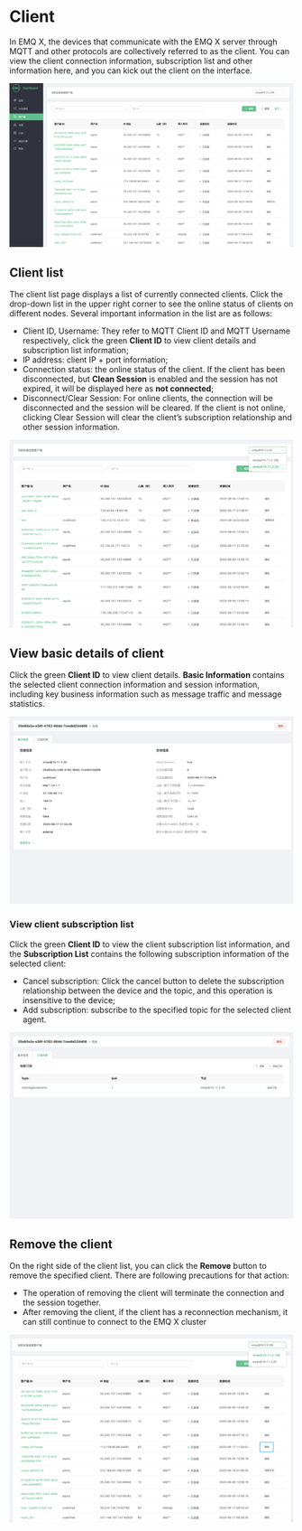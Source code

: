 # Client

In EMQ X, the devices that communicate with the EMQ X server through MQTT and other protocols are collectively referred to as the client. You can view the client connection information, subscription list and other information here, and you can kick out the client on the interface.

![客户端列表](./_assets/clients.png)



## Client list

The client list page displays a list of currently connected clients. Click the drop-down list in the upper right corner to see the online status of clients on different nodes. Several important information in the list are as follows:

- Client ID, Username: They refer to MQTT Client ID and MQTT Username respectively, click the green **Client ID** to view client details and subscription list information;
- IP address: client IP + port information;
- Connection status: the online status of the client. If the client has been disconnected, but **Clean Session** is enabled and the session has not expired, it will be displayed here as **not connected**;
- Disconnect/Clear Session: For online clients, the connection will be disconnected and the session will be cleared. If the client is not online, clicking Clear Session will clear the client’s subscription relationship and other session information.

![客户端列表](./_assets/view_clients.png)



## View basic details of client 

Click the green **Client ID** to view client details. **Basic Information** contains the selected client connection information and session information, including key business information such as message traffic and message statistics.

![客户端详情](./_assets/client_detail.png)



### View client subscription list

Click the green **Client ID** to view the client subscription list information, and the **Subscription List** contains the following subscription information of the selected client:

- Cancel subscription: Click the cancel button to delete the subscription relationship between the device and the topic, and this operation is insensitive to the device;
- Add subscription: subscribe to the specified topic for the selected client agent.

![订阅列表](./_assets/client_subscribe.png)



## Remove the client

On the right side of the client list, you can click the **Remove** button to remove the specified client. There are following precautions for that action:

* The operation of removing the client will terminate the connection and the session together.
* After removing the client, if the client has a reconnection mechanism, it can still continue to connect to the EMQ X cluster

![客户端列表](./_assets/kick_out_client.png)
